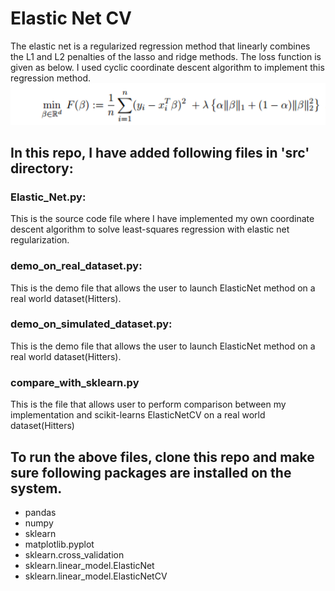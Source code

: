 # Elastic Net CV
The elastic net is a regularized regression method that linearly combines the L1 and L2 penalties of the lasso and ridge methods. The loss function is given as below. I used cyclic coordinate descent algorithm to implement this regression method.
![alt text][logo]

[logo]: https://github.com/dipsuw/Polished_Code_Release/blob/master/elasticnet_eq.PNG

## In this repo, I have added following files in 'src' directory:
### Elastic_Net.py: 
This is the source code file where I have implemented my own coordinate descent algorithm to solve least-squares regression with elastic net regularization.
### demo_on_real_dataset.py:
This is the demo file that allows the user to launch ElasticNet method on a real world dataset(Hitters). 
### demo_on_simulated_dataset.py:
This is the demo file that allows the user to launch ElasticNet method on a real world dataset(Hitters).
### compare_with_sklearn.py
This is the file that allows user to perform comparison between my implementation and scikit-learns ElasticNetCV on a real world dataset(Hitters)

## To run the above files, clone this repo and make sure following packages are installed on the system.
* pandas
* numpy
* sklearn
* matplotlib.pyplot
* sklearn.cross_validation
* sklearn.linear_model.ElasticNet
* sklearn.linear_model.ElasticNetCV
